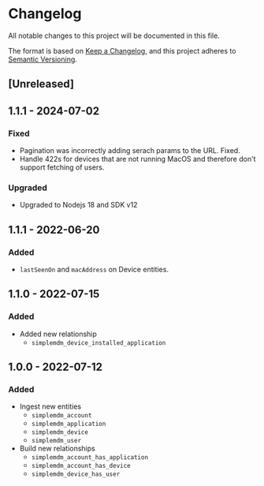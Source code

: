 # Changelog

All notable changes to this project will be documented in this file.

The format is based on [Keep a Changelog](https://keepachangelog.com/en/1.0.0/),
and this project adheres to
[Semantic Versioning](https://semver.org/spec/v2.0.0.html).

## [Unreleased]

## 1.1.1 - 2024-07-02

### Fixed

- Pagination was incorrectly adding serach params to the URL. Fixed.
- Handle 422s for devices that are not running MacOS and therefore don't support
  fetching of users.

### Upgraded

- Upgraded to Nodejs 18 and SDK v12

## 1.1.1 - 2022-06-20

### Added

- `lastSeenOn` and `macAddress` on Device entities.

## 1.1.0 - 2022-07-15

### Added

- Added new relationship
  - `simplemdm_device_installed_application`

## 1.0.0 - 2022-07-12

### Added

- Ingest new entities
  - `simplemdm_account`
  - `simplemdm_application`
  - `simplemdm_device`
  - `simplemdm_user`
- Build new relationships
  - `simplemdm_account_has_application`
  - `simplemdm_account_has_device`
  - `simplemdm_device_has_user`
